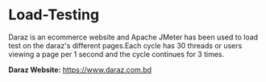 # Load-Testing
Daraz is an ecommerce website and Apache JMeter has been used to load test on the daraz's different pages.Each cycle has 30 threads or users viewing a page per 1 second and the cycle continues for 3 times.


**Daraz Website:**
https://www.daraz.com.bd
